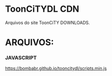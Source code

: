# ToonCiTYDL CDN
Arquivos do site ToonCiTY DOWNLOADS.
# ARQUIVOS:
### JAVASCRIPT
https://bombabr.github.io/tooncitydl/scripts.min.js
